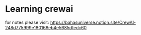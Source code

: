# Learning crewai
for notes please visit: https://bahasuniverse.notion.site/CrewAI-248d775999e180168eb4e5685dfedc60
